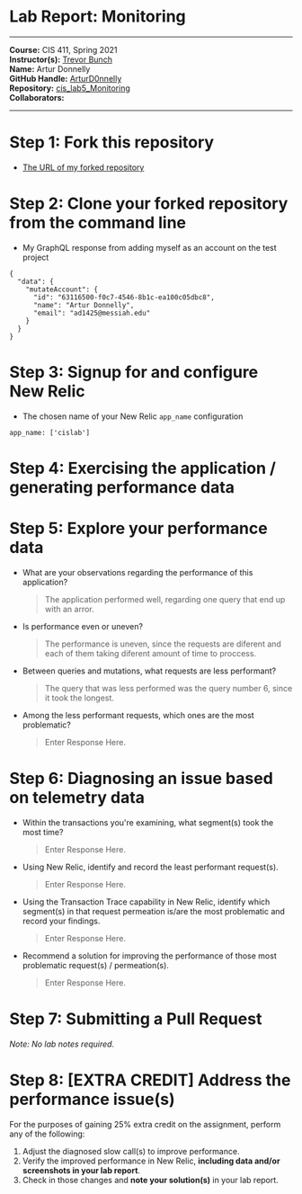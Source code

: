 # Lab Report: Monitoring
___
**Course:** CIS 411, Spring 2021  
**Instructor(s):** [Trevor Bunch](https://github.com/trevordbunch)  
**Name:** Artur Donnelly  
**GitHub Handle:** [ArturD0nnelly](https://github.com/ArturD0nnelly)  
**Repository:** [cis_lab5_Monitoring](https://github.com/ArturD0nnelly/cis411_lab5_Monitoring)  
**Collaborators:** 
___

# Step 1: Fork this repository
- [The URL of my forked repository](https://github.com/ArturD0nnelly/cis411_lab5_Monitoring)

# Step 2: Clone your forked repository from the command line
- My GraphQL response from adding myself as an account on the test project
```
{
  "data": {
    "mutateAccount": {
      "id": "63116500-f0c7-4546-8b1c-ea100c05dbc8",
      "name": "Artur Donnelly",
      "email": "ad1425@messiah.edu"
    }
  }
}
```

# Step 3: Signup for and configure New Relic
- The chosen name of your New Relic ```app_name``` configuration
```
app_name: ['cislab']
```

# Step 4: Exercising the application / generating performance data



# Step 5: Explore your performance data
* What are your observations regarding the performance of this application? 
  > The application performed well, regarding one query that end up with an arror.
* Is performance even or uneven? 
  > The performance is uneven, since the requests are diferent and each of them taking diferent amount of time to proccess.
* Between queries and mutations, what requests are less performant? 
  > The query that was less performed was the query number 6, since it took the longest.
* Among the less performant requests, which ones are the most problematic?
  > Enter Response Here.

# Step 6: Diagnosing an issue based on telemetry data
* Within the transactions you're examining, what segment(s) took the most time?
  > Enter Response Here.
* Using New Relic, identify and record the least performant request(s).
  > Enter Response Here.
* Using the Transaction Trace capability in New Relic, identify which segment(s) in that request permeation is/are the most problematic and record your findings.
  > Enter Response Here.
* Recommend a solution for improving the performance of those most problematic request(s) / permeation(s).
  > Enter Response Here.

# Step 7: Submitting a Pull Request
_Note: No lab notes required._

# Step 8: [EXTRA CREDIT] Address the performance issue(s)
For the purposes of gaining 25% extra credit on the assignment, perform any of the following:
1. Adjust the diagnosed slow call(s) to improve performance. 
2. Verify the improved performance in New Relic, **including data and/or screenshots in your lab report**.
2. Check in those changes and **note your solution(s)** in your lab report.